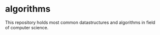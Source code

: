 # algorithms
This repository holds most common datastructures and algorithms in field of computer science.

